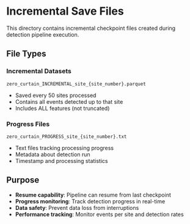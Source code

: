 # Incremental Save Files

This directory contains incremental checkpoint files created during detection pipeline execution.

## File Types

### Incremental Datasets
`zero_curtain_INCREMENTAL_site_{site_number}.parquet`
- Saved every 50 sites processed
- Contains all events detected up to that site
- Includes ALL features (not truncated)

### Progress Files
`zero_curtain_PROGRESS_site_{site_number}.txt`
- Text files tracking processing progress
- Metadata about detection run
- Timestamp and processing statistics

## Purpose

- **Resume capability**: Pipeline can resume from last checkpoint
- **Progress monitoring**: Track detection progress in real-time
- **Data safety**: Prevent data loss from interruptions
- **Performance tracking**: Monitor events per site and detection rates
